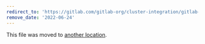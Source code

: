```yaml
---
redirect_to: 'https://gitlab.com/gitlab-org/cluster-integration/gitlab-agent/-/blob/master/doc/gitops.md'
remove_date: '2022-06-24'
---
```


This file was moved to [another location](https://gitlab.com/gitlab-org/cluster-integration/gitlab-agent/-/blob/master/doc/gitops.md).

<!-- This redirect file can be deleted after <2022-06-24>. -->
<!-- Before deletion, see: https://docs.gitlab.com/ee/development/documentation/#move-or-rename-a-page -->

